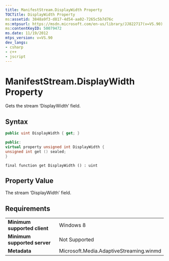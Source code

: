 ```yaml
---
title: ManifestStream.DisplayWidth Property
TOCTitle: DisplayWidth Property
ms:assetid: 3848a9f3-d817-4d54-aa02-7265c5b7d76c
ms:mtpsurl: https://msdn.microsoft.com/en-us/library/JJ822717(v=VS.90)
ms:contentKeyID: 50079472
ms.date: 11/19/2012
mtps_version: v=VS.90
dev_langs:
- csharp
- c++
- jscript
---
```


# ManifestStream.DisplayWidth Property

Gets the stream ‘DisplayWidth’ field.

## Syntax

``` csharp
public uint DisplayWidth { get; }
```

``` c++
public:
virtual property unsigned int DisplayWidth {
unsigned int get () sealed;
}
```

``` jscript
final function get DisplayWidth () : uint
```

## Property Value

The stream ‘DisplayWidth’ field.

## Requirements

|||
|--- |--- |
|**Minimum supported client**|Windows 8|
|**Minimum supported server**|Not Supported|
|**Metadata**|Microsoft.Media.AdaptiveStreaming.winmd|

